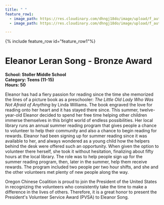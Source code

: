 ```yaml
---
title: " "
feature_row1:
  - image_path: https://res.cloudinary.com/dhngj18do/image/upload/f_auto,q_auto/v1/images/pvsa/2019_eleanor
  - image_path: https://res.cloudinary.com/dhngj18do/image/upload/f_auto,q_auto/v1/images/activities/year_2019

---
```


{% include feature_row id="feature_row1"%}

# Eleanor Leran Song - Bronze Award

**School: Stoller Middle School**  
**Category: Teens (11-15)**  
**Hours: 50**  

Eleanor has had a fiery passion for reading since the time she memorized the lines of a picture book as a preschooler: *The Little Old Lady Who Was Not Afraid of Anything* by Linda Williams. The book engraved the love for reading onto her heart and it has stayed there since. This summer, twelve-year-old Eleanor decided to spend her free time helping other children immerse themselves in this bright world of endless possibilities. Her local library runs an annual summer reading program that gives people a chance to volunteer to help their community and also a chance to begin reading for rewards. Eleanor had been signing up for summer reading since it was available to her, and always wondered as a young child how the helpers behind the desk were offered such an opportunity. When given the option to volunteer there herself, she took it without hesitation, finalizing about fifty hours at the local library. The role was to help people sign up for the summer reading program, then, later in the summer, help them receive rewards. The program included two people per two hour shifts, and she and the other volunteers met plenty of new people along the way.

Oregon Chinese Coalition is proud to join the President of the United States in recognizing the volunteers who consistently take the time to make a difference in the lives of others. Therefore, it is a great honor to present the President's Volunteer Service Award (PVSA) to Eleanor Song.

